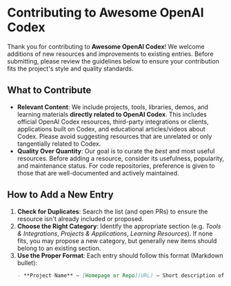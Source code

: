 # Contributing to Awesome OpenAI Codex

Thank you for contributing to **Awesome OpenAI Codex**! We welcome additions of new resources and improvements to existing entries. Before submitting, please review the guidelines below to ensure your contribution fits the project's style and quality standards.

## What to Contribute

- **Relevant Content**: We include projects, tools, libraries, demos, and learning materials **directly related to OpenAI Codex**. This includes official OpenAI Codex resources, third-party integrations or clients, applications built on Codex, and educational articles/videos about Codex. Please avoid suggesting resources that are unrelated or only tangentially related to Codex.
- **Quality Over Quantity**: Our goal is to curate the *best* and most useful resources. Before adding a resource, consider its usefulness, popularity, and maintenance status. For code repositories, preference is given to those that are well-documented and actively maintained.

## How to Add a New Entry

1. **Check for Duplicates**: Search the list (and open PRs) to ensure the resource isn't already included or proposed.
2. **Choose the Right Category**: Identify the appropriate section (e.g. *Tools & Integrations*, *Projects & Applications*, *Learning Resources*). If none fits, you may propose a new category, but generally new items should belong to an existing section.
3. **Use the Proper Format**: Each entry should follow this format (Markdown bullet):
   ```markdown
   - **Project Name** – [Homepage or Repo](URL) – Short description of the project.
